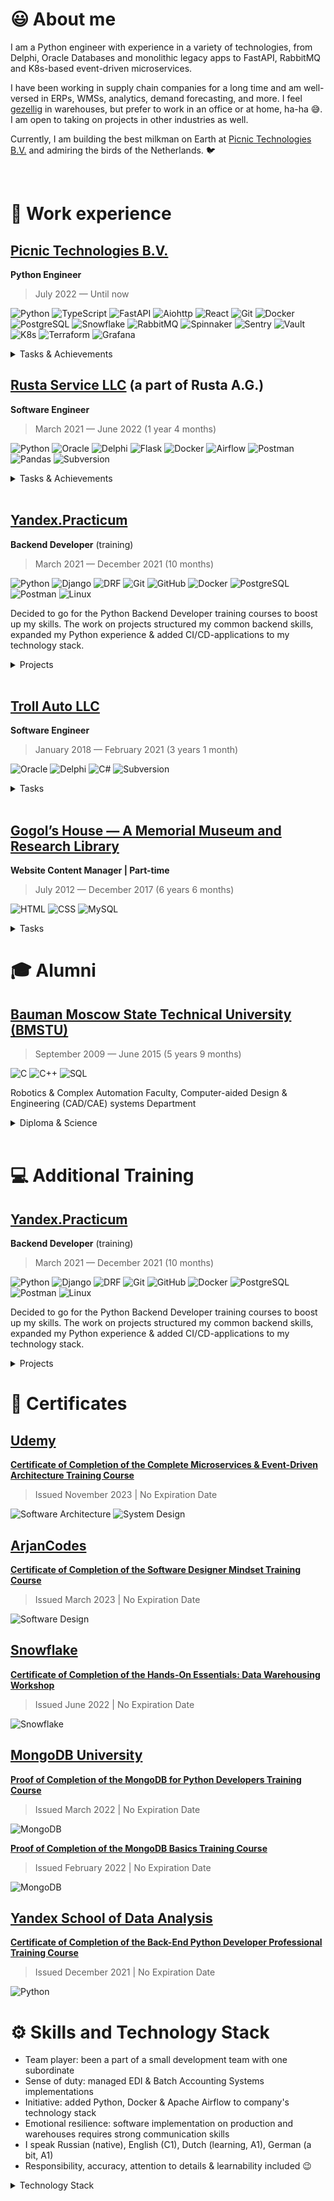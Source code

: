 # 😃 About me

<!-- https://raw.githubusercontent.com/progfay/shields-with-icon/master/README.md -->

I am a Python engineer with experience in a variety of technologies, from Delphi, Oracle Databases and monolithic legacy apps to FastAPI, RabbitMQ and K8s-based event-driven microservices.

I have been working in supply chain companies for a long time and am well-versed in ERPs, WMSs, analytics, demand forecasting, and more. I feel [gezellig](https://www.dutchamsterdam.nl/155-gezellig) in warehouses, but prefer to work in an office or at home, ha-ha 😅. I am open to taking on projects in other industries as well.

Currently, I am building the best milkman on Earth at [Picnic Technologies B.V.]((https://picnic.tech/)) and admiring the birds of the Netherlands. 🐦

<br/>

# 💼 Work experience

## [Picnic Technologies B.V.](https://picnic.tech/)

**Python Engineer**

> July 2022 — Until now

![Python](https://img.shields.io/badge/-Python-333333?style=flat&logo=Python)
![TypeScript](https://img.shields.io/badge/-TypeScript-333333?style=flat&logo=TypeScript)
![FastAPI](https://img.shields.io/badge/-FastAPI-333333?style=flat&logo=FastAPI)
![Aiohttp](https://img.shields.io/badge/-Aiohttp-333333?style=flat&logo=Aiohttp)
![React](https://img.shields.io/badge/-React-333333?style=flat&logo=React)
![Git](https://img.shields.io/badge/-Git-333333?style=flat&logo=git)
![Docker](https://img.shields.io/badge/-Docker-333333?style=flat&logo=docker)
![PostgreSQL](https://img.shields.io/badge/-PostgreSQL-333333?style=flat&logo=PostgreSQL)
![Snowflake](https://img.shields.io/badge/-Snowflake-333333?style=flat&logo=Snowflake)
![RabbitMQ](https://img.shields.io/badge/-RabbitMQ-333333?style=flat&logo=RabbitMQ)
![Spinnaker](https://img.shields.io/badge/-Spinnaker-333333?style=flat&logo=Spinnaker)
![Sentry](https://img.shields.io/badge/-Sentry-333333?style=flat&logo=Sentry)
![Vault](https://img.shields.io/badge/-Vault-333333?style=flat&logo=Vault)
![K8s](https://img.shields.io/badge/-Kubernetes-333333?style=flat&logo=Kubernetes)
![Terraform](https://img.shields.io/badge/-Terraform-333333?style=flat&logo=Terraform)
![Grafana](https://img.shields.io/badge/-Grafana-333333?style=flat&logo=Grafana)

<details>
  
<summary>Tasks & Achievements</summary>
  
  - Lead a project to design and develop a software architecture for a warehouse layout management and warehouse space allocation services

  - Remove cron jobs by introducing an event-driven architecture to the warehouse space allocation serivce using RabbitMQ

  - Automate printing of the warehouse labels, reduce paper utilization
  
  - Integrate warehouse space allocation service with prediction-based forecasts from external service

  - Create an ETL-service to transform SKU data from external services into warehouse space allocation service
  
</details>

## [Rusta Service LLC](https://kudo-paint.ru/) (a part of Rusta A.G.)

**Software Engineer**

> March 2021 — June 2022 (1 year 4 months)

![Python](https://img.shields.io/badge/-Python-333333?style=flat&logo=Python)
![Oracle](https://img.shields.io/badge/-Oracle-333333?style=flat&logo=Oracle)
![Delphi](https://img.shields.io/badge/-Delphi-333333?style=flat&logo=Delphi)
![Flask](https://img.shields.io/badge/-Flask-333333?style=flat&logo=Flask)
![Docker](https://img.shields.io/badge/-Docker-333333?style=flat&logo=docker)
![Airflow](https://img.shields.io/badge/-Airflow-333333?style=flat&logo=ApacheAirflow)
![Postman](https://img.shields.io/badge/-Postman-333333?style=flat&logo=Postman)
![Pandas](https://img.shields.io/badge/-Pandas-333333?style=flat&logo=Pandas)
![Subversion](https://img.shields.io/badge/-Subversion-333333?style=flat&logo=Subversion)

<details>
  
<summary>Tasks & Achievements</summary>

### Enterprise Resource Planning system development & maintaining:

🚩 implemented the business logic of sending goods for realization, custodial warehouse storekeeping, barcoding goods at manufacturing

  ✅ we have entered new markets

  ✅ the speed of order picking increased

  ✅ the quality of accounting stored goods increased

  ✅ the defect handling improved

### Warehouse Management System design, development & implementation:

🚩 batch storekeeping added, address storage added

  ✅ the number of errors decreased
  
  ✅ the amount of defects decreased
  
  ✅ expiration date storekeeping improved

### ETL data pipelines design:

🚩 implemented documents exchange via EDI systems
  
  ✅ order processing speed improved
  
  ✅ quality control improved
  
  ✅ efficiency of analyst data improved

🚩 added Python to company's technology stack for ETL-instruments
  
  ✅ data processing speed significantly improved & simplified

### Data processing:

🚩 added Apache Airflow to company's technology stack, deployed it at Docker containers, wrote several DAGs for data processing of reminders reports from marketplaces, for sending topical price lists for clients, daily routine on document flows
  
  ✅ fault tolerance of handling improved
  
  ✅ it became much easier to maintain, monitor & improve data processing handlers
  
  ✅ managers & analytics work processes accelerated

</details>

<br/>

## [Yandex.Practicum](https://yandex.com/support/practicum/)

**Backend Developer** (training)

> March 2021 — December 2021 (10 months)

![Python](https://img.shields.io/badge/-Python-333333?style=flat&logo=Python)
![Django](https://img.shields.io/badge/-Django-333333?style=flat&logo=Django)
![DRF](https://img.shields.io/badge/-DRF-333333?style=flat&logo=Django)
![Git](https://img.shields.io/badge/-Git-333333?style=flat&logo=git)
![GitHub](https://img.shields.io/badge/-GitHub-333333?style=flat&logo=github)
![Docker](https://img.shields.io/badge/-Docker-333333?style=flat&logo=docker)
![PostgreSQL](https://img.shields.io/badge/-PostgreSQL-333333?style=flat&logo=PostgreSQL)
![Postman](https://img.shields.io/badge/-Postman-333333?style=flat&logo=Postman)
![Linux](https://img.shields.io/badge/-Linux-333333?style=flat&logo=Linux)

Decided to go for the Python Backend Developer training courses to boost up my skills. The work on projects structured my common backend skills, expanded my Python experience & added CI/CD-applications to my technology stack.

<details>
  
<summary>Projects</summary>

Worked on a number of projects, including:

🚩 implemented [Grocery assistant service backend & API](https://github.com/hardkoro/foodgram) with the functionality to create recipes, follow authors, add recipes & authors to favorites & download grocery to-buy-lists with ingredients of selected recipes

🚩 implemented [social network backend](https://github.com/hardkoro/yatube) with the functionality to create posts, add images & comments

🚩 created [social network API](https://github.com/hardkoro/yatube_api): token authorization, registration, obtaining posts list or a separate post, create post or comment etc.

🚩 as a part of collaborate work I developed an [API for a YamDB service](https://github.com/hardkoro/yamdb_api) — a service for reviews & replies for different pieces of arts. Was responsible for review & replies functionality, importing data from CSV-file, created docker containers, deployed project on Yandex.Cloud service

🚩 created a [Telegram bot](https://github.com/hardkoro/homework_bot) to notify me about the status of the homework check, which was subsequently changed to notify about CI/CD status of the projects being deployed
  
</details>

<br/>

## [Troll Auto LLC](http://troll-auto.ru/)

**Software Engineer**

> January 2018 — February 2021 (3 years 1 month)

![Oracle](https://img.shields.io/badge/-Oracle-333333?style=flat&logo=Oracle)
![Delphi](https://img.shields.io/badge/-Delphi-333333?style=flat&logo=Delphi)
![C#](https://img.shields.io/badge/-C%23-333333?style=flat&logo=c-sharp)
![Subversion](https://img.shields.io/badge/-Subversion-333333?style=flat&logo=Subversion)

<details>
  
<summary>Tasks</summary>

Development & maintaining company's own EMS-system — database design, functionality expansion, business logic implementation, making forms & reports.

</details>

<br/>

## [Gogol’s House — A Memorial Museum and Research Library](https://www.domgogolya.ru/en/)

**Website Content Manager | Part-time**

> July 2012 — December 2017 (6 years 6 months)

![HTML](https://img.shields.io/badge/-HTML-333333?style=flat&logo=html5)
![CSS](https://img.shields.io/badge/-CSS-333333?style=flat&logo=css3)
![MySQL](https://img.shields.io/badge/-MySQL-333333?style=flat&logo=mysql)

<details>
  
<summary>Tasks</summary>

I was in charge of museum's website: established different sections, processed text & visual information, wrote some articles based on Gogol's biography, learnt the base of HTML & CSS syntax to edit site's templates when needed, gathered statistics via MySQL Database.

</details>
  
# 🎓 Alumni

## [Bauman Moscow State Technical University (BMSTU)](https://bmstu.ru/)

> September 2009 — June 2015 (5 years 9 months)

![C](https://img.shields.io/badge/-C-333333?style=flat&logo=c)
![C++](https://img.shields.io/badge/-C++-333333?style=flat&logo=c%2B%2B)
![SQL](https://img.shields.io/badge/-SQL-333333?style=flat&logo=mysql)

Robotics & Complex Automation Faculty, Computer-aided Design & Engineering (CAD/CAE) systems Department

<details>
  
<summary>Diploma & Science</summary>

* Thesis "Warehouse Management System development. Order picking subsystem" (*excellent*)
* Article ["Warehouse order picking. Overview"](https://www.elibrary.ru/item.asp?id=23409924)
* Article ["Warehouse order picking. Order picker routing problem"](https://www.elibrary.ru/item.asp?id=23409957)

</details>

<br/>

# 💻 Additional Training

## [Yandex.Practicum](https://yandex.com/support/practicum/)

**Backend Developer** (training)

> March 2021 — December 2021 (10 months)

![Python](https://img.shields.io/badge/-Python-333333?style=flat&logo=Python)
![Django](https://img.shields.io/badge/-Django-333333?style=flat&logo=Django)
![DRF](https://img.shields.io/badge/-DRF-333333?style=flat&logo=Django)
![Git](https://img.shields.io/badge/-Git-333333?style=flat&logo=git)
![GitHub](https://img.shields.io/badge/-GitHub-333333?style=flat&logo=github)
![Docker](https://img.shields.io/badge/-Docker-333333?style=flat&logo=docker)
![PostgreSQL](https://img.shields.io/badge/-PostgreSQL-333333?style=flat&logo=PostgreSQL)
![Postman](https://img.shields.io/badge/-Postman-333333?style=flat&logo=Postman)
![Linux](https://img.shields.io/badge/-Linux-333333?style=flat&logo=Linux)

Decided to go for the Python Backend Developer training courses to boost up my skills. The work on projects structured my common backend skills, expanded my Python experience & added CI/CD-applications to my technology stack.

<details>
  
<summary>Projects</summary>

Worked on a number of projects, including:

🚩 implemented [Grocery assistant service backend & API](https://github.com/hardkoro/foodgram) with the functionality to create recipes, follow authors, add recipes & authors to favorites & download grocery to-buy-lists with ingredients of selected recipes

🚩 implemented [social network backend](https://github.com/hardkoro/yatube) with the functionality to create posts, add images & comments

🚩 created [social network API](https://github.com/hardkoro/yatube_api): token authorizarion, registration, obtaining posts list or a separate post, create post or comment etc.

🚩 as a part of collaborate work I developed an [API for a YamDB service](https://github.com/hardkoro/yamdb_api) — a service for reviews & replies for different pieces of arts. Was responsible for review & replies functionality, importing data from CSV-file, created docker containers, deployed project on Yandex.Cloud service

🚩 created a [Telegram bot](https://github.com/hardkoro/homework_bot) to notify me about the status of the homework check, which was subsequently changed to notify about CI/CD status of the projects being depolyed
  
</details>

# 📜 Certificates

## [Udemy](https://www.udemy.com/)

**[Certificate of Completion of the Complete Microservices & Event-Driven Architecture Training Course](https://www.udemy.com/certificate/UC-018c628d-a216-4f1b-b408-fb1fe9f1e5b3/)**

> Issued November 2023 | No Expiration Date

![Software Architecture](https://img.shields.io/badge/-Software%20Architecture-333333?style=flat&logo=Python)
![System Design](https://img.shields.io/badge/-System%20Design-333333?style=flat&logo=Python)

## [ArjanCodes](https://www.arjancodes.com/)

**[Certificate of Completion of the Software Designer Mindset Training Course](https://app.kajabi.com/certificates/a3d0752f)**

> Issued March 2023 | No Expiration Date

![Software Design](https://img.shields.io/badge/-Software%20Design-333333?style=flat&logo=Python)

## [Snowflake](https://www.snowflake.com/en/?aad=BAhJIkp7InR5cGUiOiJpc3N1ZXIiLCJ1cmwiOiJodHRwczovL3d3dy5zbm93Zmxha2UuY29tL2VuLyIsImlkIjo4NTQ5NTY2Nn0GOgZFVA%3D%3D--a057514a285e86f18d9eb306023b0ebb8b3cbede)

**[Certificate of Completion of the Hands-On Essentials: Data Warehousing Workshop](https://achieve.snowflake.com/d373d7e9-330c-463d-ab59-611afd569665)**

> Issued June 2022 | No Expiration Date

![Snowflake](https://img.shields.io/badge/-Snowflake-333333?style=flat&logo=snowflake)

## [MongoDB University](https://learn.mongodb.com/)

**[Proof of Completion of the MongoDB for Python Developers Training Course](https://university.mongodb.com/course_completion/dcf9dbe4-0a7e-41a5-927d-3f1174bd21ed)**

> Issued March 2022 | No Expiration Date

![MongoDB](https://img.shields.io/badge/-MongoDB-333333?style=flat&logo=MongoDB)

**[Proof of Completion of the MongoDB Basics Training Course](https://university.mongodb.com/course_completion/561986a2-d08b-4b6e-a06d-41f148742bde)**

> Issued February 2022 | No Expiration Date

![MongoDB](https://img.shields.io/badge/-MongoDB-333333?style=flat&logo=MongoDB)

## [Yandex School of Data Analysis](https://academy.yandex.com/dataschool/)

**[Certificate of Completion of the Back-End Python Developer Professional Training Course](https://drive.google.com/file/d/1gInE1wuCoYb53Gyp92gchPvVi5xSCmBf/view)**

> Issued December 2021 | No Expiration Date

![Python](https://img.shields.io/badge/-Python-333333?style=flat&logo=Python)

# ⚙️ Skills and Technology Stack

- Team player: been a part of a small development team with one subordinate
- Sense of duty: managed EDI & Batch Accounting Systems implementations
- Initiative: added Python, Docker & Apache Airflow to company's technology stack
- Emotional resilience: software implementation on production and warehouses requires strong communication skills
- I speak Russian (native), English (C1), Dutch (learning, A1), German (a bit, A1)
- Responsibility, accuracy, attention to details & learnability included 😉

<details>
  
<summary>Technology Stack</summary>

### Languages
  Current:
      ![Python](https://img.shields.io/badge/-Python-333333?style=flat&logo=Python)
      ![TypeScript](https://img.shields.io/badge/-TypeScript-333333?style=flat&logo=TypeScript)
  
  Previous:
      ![Delphi](https://img.shields.io/badge/-Delphi-333333?style=flat&logo=Delphi)
      ![C#](https://img.shields.io/badge/-C%23-333333?style=flat&logo=CSharp)
      ![JavaScript](https://img.shields.io/badge/-JavaScript-333333?style=flat&logo=JavaScript)
  
### Libraries and Frameworks
  Current:
      ![Pytest](https://img.shields.io/badge/-Pytest-333333?style=flat&logo=Pytest)
      ![FastAPI](https://img.shields.io/badge/-FastAPI-333333?style=flat&logo=FastAPI)
      ![Aiohttp](https://img.shields.io/badge/-Aiohttp-333333?style=flat&logo=Aiohttp)
      ![React](https://img.shields.io/badge/-React-333333?style=flat&logo=React)
  
  Previous:
      ![Django](https://img.shields.io/badge/-Django-333333?style=flat&logo=Django)
      ![DRF](https://img.shields.io/badge/-DRF-333333?style=flat&logo=Django)
      ![Flask](https://img.shields.io/badge/-Flask-333333?style=flat&logo=Flask)
   
### Infrastructure and DevOps
  Current:
      ![Git](https://img.shields.io/badge/-Git-333333?style=flat&logo=git)
      ![GitHub](https://img.shields.io/badge/-GitHub-333333?style=flat&logo=github)
      ![Docker](https://img.shields.io/badge/-Docker-333333?style=flat&logo=docker)
      ![PostgreSQL](https://img.shields.io/badge/-PostgreSQL-333333?style=flat&logo=PostgreSQL)
      ![RabbitMQ](https://img.shields.io/badge/-RabbitMQ-333333?style=flat&logo=RabbitMQ)
      ![Spinnaker](https://img.shields.io/badge/-Spinnaker-333333?style=flat&logo=Spinnaker)
      ![Sentry](https://img.shields.io/badge/-Sentry-333333?style=flat&logo=Sentry)
      ![Vault](https://img.shields.io/badge/-Vault-333333?style=flat&logo=Vault)
      ![K8s](https://img.shields.io/badge/-Kubernetes-333333?style=flat&logo=Kubernetes)
      ![Terraform](https://img.shields.io/badge/-Terraform-333333?style=flat&logo=Terraform)
      ![Grafana](https://img.shields.io/badge/-Grafana-333333?style=flat&logo=Grafana)
  
  Previous:
      ![Subversion](https://img.shields.io/badge/-Subversion-333333?style=flat&logo=Subversion)
      ![Airflow](https://img.shields.io/badge/-Airflow-333333?style=flat&logo=ApacheAirflow)
      ![Oracle](https://img.shields.io/badge/-Oracle-333333?style=flat&logo=Oracle)
      ![Heroku](https://img.shields.io/badge/-Heroku-333333?style=flat&logo=Heroku)
      ![Nginx](https://img.shields.io/badge/-Nginx-333333?style=flat&logo=Nginx)
      ![MongoDB](https://img.shields.io/badge/-MongoDB-333333?style=flat&logo=MongoDB)

### Enviroment, IDEs and Tools
  Current:
      ![IntelliJ IDEA](https://img.shields.io/badge/-IntelliJ+IDEA-333333?style=flat&logo=IntelliJ+IDEA)
      ![Postman](https://img.shields.io/badge/-Postman-333333?style=flat&logo=Postman)
      ![PlantUML](https://img.shields.io/badge/-PlantUML-333333?style=flat&logo=PlantUML)
      ![Apple](https://img.shields.io/badge/-Apple-333333?style=flat&logo=Apple)
      ![Jira](https://img.shields.io/badge/-Jira-333333?style=flat&logo=Jira)
      ![Confluence](https://img.shields.io/badge/-Confluence-333333?style=flat&logo=Confluence)
      ![Slack](https://img.shields.io/badge/-Slack-333333?style=flat&logo=Slack)
      ![Parabol](https://img.shields.io/badge/-Parabol-333333?style=flat&logo=Parabol)
  
  Previous:
      ![Visual Studio Code](https://img.shields.io/badge/-Visual%20Studio%20Code-333333?style=flat&logo=Visual-Studio-Code)
      ![Visual Studio Community/Enterprise](https://img.shields.io/badge/-Visual%20Studio-333333?style=flat&logo=Visual-Studio-Code)
      ![Windows](https://img.shields.io/badge/-Windows-333333?style=flat&logo=Windows)
      ![Linux](https://img.shields.io/badge/-Linux-333333?style=flat&logo=Linux)
      ![Microsoft Teams](https://img.shields.io/badge/-Microsoft%20Teams-333333?style=flat&logo=Microsoft-Teams)
  
</details>

